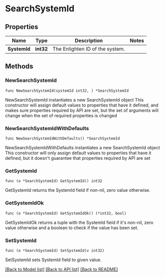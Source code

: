 # SearchSystemId

## Properties

Name | Type | Description | Notes
------------ | ------------- | ------------- | -------------
**SystemId** | **int32** | The Enlighten ID of the system. | 

## Methods

### NewSearchSystemId

`func NewSearchSystemId(systemId int32, ) *SearchSystemId`

NewSearchSystemId instantiates a new SearchSystemId object
This constructor will assign default values to properties that have it defined,
and makes sure properties required by API are set, but the set of arguments
will change when the set of required properties is changed

### NewSearchSystemIdWithDefaults

`func NewSearchSystemIdWithDefaults() *SearchSystemId`

NewSearchSystemIdWithDefaults instantiates a new SearchSystemId object
This constructor will only assign default values to properties that have it defined,
but it doesn't guarantee that properties required by API are set

### GetSystemId

`func (o *SearchSystemId) GetSystemId() int32`

GetSystemId returns the SystemId field if non-nil, zero value otherwise.

### GetSystemIdOk

`func (o *SearchSystemId) GetSystemIdOk() (*int32, bool)`

GetSystemIdOk returns a tuple with the SystemId field if it's non-nil, zero value otherwise
and a boolean to check if the value has been set.

### SetSystemId

`func (o *SearchSystemId) SetSystemId(v int32)`

SetSystemId sets SystemId field to given value.



[[Back to Model list]](../README.md#documentation-for-models) [[Back to API list]](../README.md#documentation-for-api-endpoints) [[Back to README]](../README.md)


